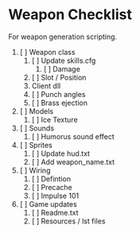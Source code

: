 # Weapon Checklist

For weapon generation scripting.

1. [ ] Weapon class
    1. [ ] Update skills.cfg
        1. [ ] Damage
    1. [ ] Slot / Position
    1. Client dll
      1. [ ] Punch angles
      1. [ ] Brass ejection
1. [ ] Models
    1. [ ] Ice Texture
1. [ ] Sounds
    1. [ ] Humorus sound effect
1. [ ] Sprites
    1. [ ] Update hud.txt
    1. [ ] Add weapon_name.txt
1. [ ] Wiring
    1. [ ] Defintion
    1. [ ] Precache
    1. [ ] Impulse 101
1. [ ] Game updates
    1. [ ] Readme.txt
    1. [ ] Resources / lst files
